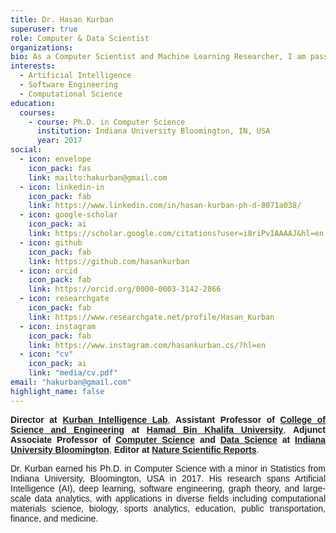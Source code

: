 ```yaml
---
title: Dr. Hasan Kurban
superuser: true
role: Computer & Data Scientist
organizations:
bio: As a Computer Scientist and Machine Learning Researcher, I am passionate about developing intelligent systems that leverage data-driven approaches to address real-world challenges.
interests:
  - Artificial Intelligence
  - Software Engineering
  - Computational Science
education:
  courses:  
    - course: Ph.D. in Computer Science
      institution: Indiana University Bloomington, IN, USA
      year: 2017
social:
  - icon: envelope
    icon_pack: fas
    link: mailto:hakurban@gmail.com
  - icon: linkedin-in
    icon_pack: fab
    link: https://www.linkedin.com/in/hasan-kurban-ph-d-8071a038/
  - icon: google-scholar
    icon_pack: ai
    link: https://scholar.google.com/citations?user=i8riPvIAAAAJ&hl=en
  - icon: github
    icon_pack: fab
    link: https://github.com/hasankurban
  - icon: orcid
    icon_pack: fab
    link: https://orcid.org/0000-0003-3142-2866
  - icon: researchgate
    icon_pack: fab  
    link: https://www.researchgate.net/profile/Hasan_Kurban
  - icon: instagram
    icon_pack: fab
    link: https://www.instagram.com/hasankurban.cs/?hl=en
  - icon: "cv"
    icon_pack: ai
    link: "media/cv.pdf"
email: "hakurban@gmail.com"
highlight_name: false
---
```


<style>
body {
  text-align: justify;
  font-family: Arial, sans-serif;
}
</style>

**Director at [Kurban Intelligence Lab](https://kurbanintelligencelab.com)**, **Assistant Professor of [College of Science and  Engineering](https://www.hbku.edu.qa/en/cse) at [Hamad Bin Khalifa University](https://www.hbku.edu.qa/en)**, **Adjunct Associate Professor of [Computer Science](https://cs.indiana.edu) and [Data Science](https://datascience.indiana.edu/index.html) at [Indiana University Bloomington](https://bloomington.iu.edu/index.html)**, **Editor at [Nature Scientific Reports](https://www.nature.com/srep/)**.

Dr. Kurban earned his Ph.D. in Computer Science with a minor in Statistics from Indiana University, Bloomington, USA in 2017. His research spans Artificial Intelligence (AI), deep learning, software engineering, graph theory, and large-scale data analytics, with applications in diverse fields including computational materials science, biology, sports analytics, education, public transportation, finance, and medicine.